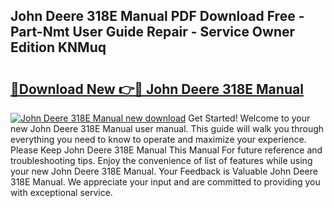 ## John Deere 318E Manual PDF Download Free - Part-Nmt User Guide Repair - Service Owner Edition KNMuq

# <h2><a href="http://bc94654.oget.top/?id=John+Deere+318E+Manual">🔗Download New 👉🔴 John Deere 318E Manual</a></h2>

[![John Deere 318E Manual new download](https://i.imgur.com/5g1atiW.png)](http://bc94654.oget.top/?id=John+Deere+318E+Manual)
Get Started! Welcome to your new John Deere 318E Manual user manual. This guide will walk you through everything you need to know to operate and maximize your experience. Please Keep John Deere 318E Manual This Manual For future reference and troubleshooting tips. Enjoy the convenience of list of features while using your new John Deere 318E Manual. Your Feedback is Valuable John Deere 318E Manual. We appreciate your input and are committed to providing you with exceptional service.
